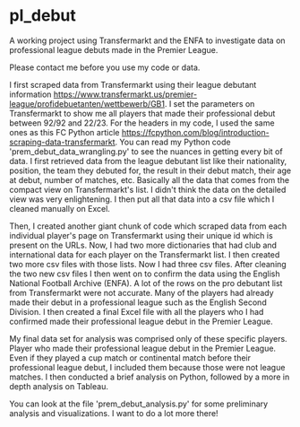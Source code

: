 # pl_debut

A working project using Transfermarkt and the ENFA to investigate data on professional league debuts made in the Premier League.

Please contact me before you use my code or data.

I first scraped data from Transfermarkt using their league debutant information https://www.transfermarkt.us/premier-league/profidebuetanten/wettbewerb/GB1.
I set the parameters on Transfermarkt to show me all players that made their professional debut between 92/92 and 22/23.
For the headers in my code, I used the same ones as this FC Python article https://fcpython.com/blog/introduction-scraping-data-transfermarkt.
You can read my Python code 'prem_debut_data_wrangling.py' to see the nuances in getting every bit of data.
I first retrieved data from the league debutant list like their nationality, position, the team they debuted for, the result in their debut match, their age at debut, number of matches, etc. Basically all the data that comes from the compact view on Transfermarkt's list. I didn't think the data on the detailed view was very enlightening.
I then put all that data into a csv file which I cleaned manually on Excel.

Then, I created another giant chunk of code which scraped data from each individual player's page on Transfermarkt using their unique id which is present on the URLs.
Now, I had two more dictionaries that had club and international data for each player on the Transfermarkt list.
I then created two more csv files with those lists.
Now I had three csv files.
After cleaning the two new csv files I then went on to confirm the data using the English National Football Archive (ENFA).
A lot of the rows on the pro debutant list from Transfermarkt were not accurate. Many of the players had already made their debut in a professional league such as the English Second Division.
I then created a final Excel file with all the players who I had confirmed made their professional league debut in the Premier League.

My final data set for analysis was comprised only of these specific players. Player who made their professional league debut in the Premier League. Even if they played a cup match or continental match before their professional league debut, I included them because those were not league matches.
I then conducted a brief analysis on Python, followed by a more in depth analysis on Tableau.

You can look at the file 'prem_debut_analysis.py' for some preliminary analysis and visualizations. I want to do a lot more there!
